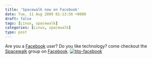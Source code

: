 ```yaml
---
title: 'Spacewalk now on Facebook'
date: Tue, 11 Aug 2009 01:13:56 +0000
draft: false
tags: [Linux, spacewalk]
categories: [Linux, spacewalk]
type: post
---
```


Are you a [Facebook](http://www.facebook.com) user? Do you like technology? come checkout the [Spacewalk](http://bit.ly/ubw43) group on [Facebook](http://bit.ly/ubw43). [![tito-facebook](http://zeusville.files.wordpress.com/2009/08/tito-facebook.png "tito-facebook")](http://bit.ly/ubw43)